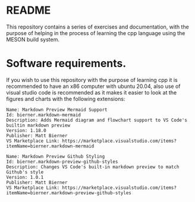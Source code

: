 # README
This repository contains a series of exercises and documentation, with the purpose
of helping in the process of learning the cpp language using the MESON build system.

# Software requirements.
If you wish to use this repository with the purpose of learning cpp
it is recommended to have an x86 computer with ubuntu 20.04, also use of visual studio code is recommended as it makes it easier to look at the figures and charts with the following extensions:

```
Name: Markdown Preview Mermaid Support
Id: bierner.markdown-mermaid
Description: Adds Mermaid diagram and flowchart support to VS Code's builtin markdown preview
Version: 1.18.0
Publisher: Matt Bierner
VS Marketplace Link: https://marketplace.visualstudio.com/items?itemName=bierner.markdown-mermaid

Name: Markdown Preview Github Styling
Id: bierner.markdown-preview-github-styles
Description: Changes VS Code's built-in markdown preview to match Github's style
Version: 1.0.1
Publisher: Matt Bierner
VS Marketplace Link: https://marketplace.visualstudio.com/items?itemName=bierner.markdown-preview-github-styles

```
